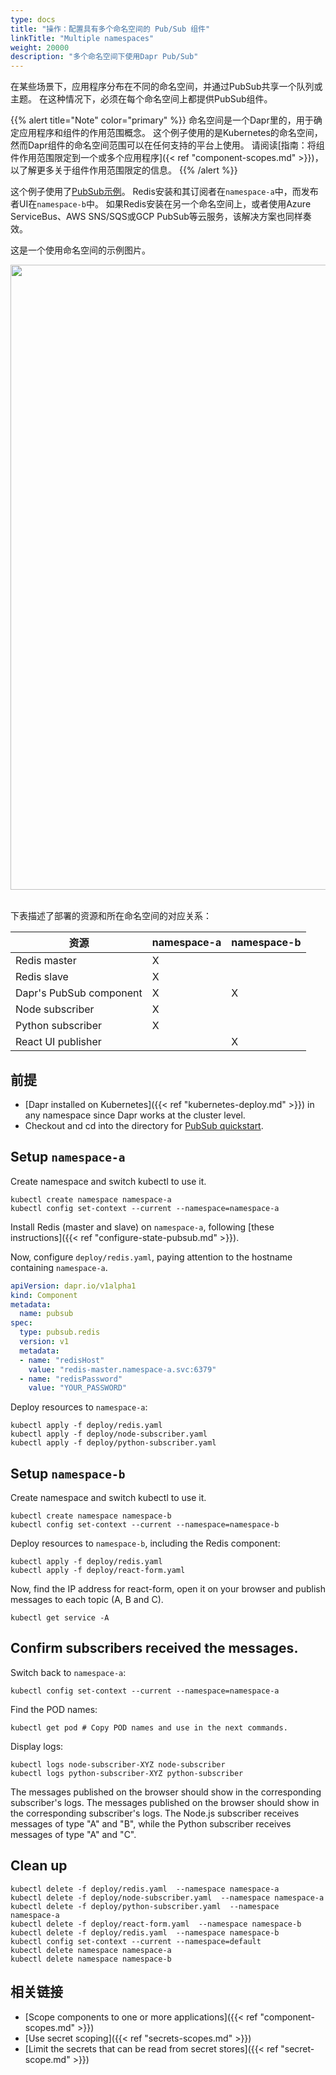 ```yaml
---
type: docs
title: "操作：配置具有多个命名空间的 Pub/Sub 组件"
linkTitle: "Multiple namespaces"
weight: 20000
description: "多个命名空间下使用Dapr Pub/Sub"
---
```


在某些场景下，应用程序分布在不同的命名空间，并通过PubSub共享一个队列或主题。 在这种情况下，必须在每个命名空间上都提供PubSub组件。

{{% alert title="Note" color="primary" %}}
命名空间是一个Dapr里的，用于确定应用程序和组件的作用范围概念。 这个例子使用的是Kubernetes的命名空间，然而Dapr组件的命名空间范围可以在任何支持的平台上使用。 请阅读[指南：将组件作用范围限定到一个或多个应用程序]({< ref "component-scopes.md" >}})，以了解更多关于组件作用范围限定的信息。
{{% /alert %}}

这个例子使用了[PubSub示例](https://github.com/dapr/quickstarts/tree/master/pub-sub)。 Redis安装和其订阅者在`namespace-a`中，而发布者UI在`namespace-b`中。 如果Redis安装在另一个命名空间上，或者使用Azure ServiceBus、AWS SNS/SQS或GCP PubSub等云服务，该解决方案也同样奏效。

这是一个使用命名空间的示例图片。

<img src="/images/pubsub-multiple-namespaces.png" width=1000>
<br></br>

下表描述了部署的资源和所在命名空间的对应关系：

| 资源                      | namespace-a | namespace-b |
| ----------------------- | ----------- | ----------- |
| Redis master            | X           |             |
| Redis slave             | X           |             |
| Dapr's PubSub component | X           | X           |
| Node subscriber         | X           |             |
| Python subscriber       | X           |             |
| React UI publisher      |             | X           |

## 前提

* [Dapr installed on Kubernetes]({{< ref "kubernetes-deploy.md" >}}) in any namespace since Dapr works at the cluster level.
* Checkout and cd into the directory for [PubSub quickstart](https://github.com/dapr/quickstarts/tree/master/pub-sub).

## Setup `namespace-a`

Create namespace and switch kubectl to use it.
```
kubectl create namespace namespace-a
kubectl config set-context --current --namespace=namespace-a
```

Install Redis (master and slave) on `namespace-a`, following [these instructions]({{< ref "configure-state-pubsub.md" >}}).

Now, configure `deploy/redis.yaml`, paying attention to the hostname containing `namespace-a`.

```yaml
apiVersion: dapr.io/v1alpha1
kind: Component
metadata:
  name: pubsub
spec:
  type: pubsub.redis
  version: v1
  metadata:
  - name: "redisHost"
    value: "redis-master.namespace-a.svc:6379"
  - name: "redisPassword"
    value: "YOUR_PASSWORD"
```

Deploy resources to `namespace-a`:
```
kubectl apply -f deploy/redis.yaml
kubectl apply -f deploy/node-subscriber.yaml
kubectl apply -f deploy/python-subscriber.yaml
```

## Setup `namespace-b`

Create namespace and switch kubectl to use it.
```
kubectl create namespace namespace-b
kubectl config set-context --current --namespace=namespace-b
```

Deploy resources to `namespace-b`, including the Redis component:
```
kubectl apply -f deploy/redis.yaml
kubectl apply -f deploy/react-form.yaml
```

Now, find the IP address for react-form, open it on your browser and publish messages to each topic (A, B and C).
```
kubectl get service -A
```

## Confirm subscribers received the messages.

Switch back to `namespace-a`:
```
kubectl config set-context --current --namespace=namespace-a
```

Find the POD names:
```
kubectl get pod # Copy POD names and use in the next commands.
```

Display logs:
```
kubectl logs node-subscriber-XYZ node-subscriber
kubectl logs python-subscriber-XYZ python-subscriber
```

The messages published on the browser should show in the corresponding subscriber's logs. The messages published on the browser should show in the corresponding subscriber's logs. The Node.js subscriber receives messages of type "A" and "B", while the Python subscriber receives messages of type "A" and "C".

## Clean up

```
kubectl delete -f deploy/redis.yaml  --namespace namespace-a
kubectl delete -f deploy/node-subscriber.yaml  --namespace namespace-a
kubectl delete -f deploy/python-subscriber.yaml  --namespace namespace-a
kubectl delete -f deploy/react-form.yaml  --namespace namespace-b
kubectl delete -f deploy/redis.yaml  --namespace namespace-b
kubectl config set-context --current --namespace=default
kubectl delete namespace namespace-a
kubectl delete namespace namespace-b
```

## 相关链接

- [Scope components to one or more applications]({{< ref "component-scopes.md" >}})
- [Use secret scoping]({{< ref "secrets-scopes.md" >}})
- [Limit the secrets that can be read from secret stores]({{< ref "secret-scope.md" >}})
